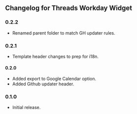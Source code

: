 ## Changelog for Threads Workday Widget

### 0.2.2

- Renamed parent folder to match GH updater rules.

### 0.2.1

- Template header changes to prep for i18n.

#### 0.2.0

- Added export to Google Calendar option.
- Added Github updater header.

### 0.1.0

- Initial release.

